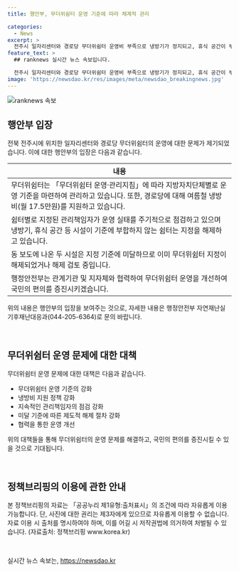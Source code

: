 ```yaml
---
title: 행안부, 무더위쉼터 운영 기준에 따라 체계적 관리

categories:
  - News
excerpt: >
  전주시 일자리센터와 경로당 무더위쉼터 운영비 부족으로 냉방기가 정지되고, 휴식 공간이 부족한 상황이 지적됐다. 행안부는 무더위쉼터 운영 기준을 통해 지자체별로 관리하고 있으며, 관리책임자가 정기적으로 점검하고 있다고 설명했다. 그러나 지난 기준에 미달한 시설은 지정 해제 또는 해제를 검토 중이라고 밝혀졌다. 또한, 행안부는 국민의 불편함 없이 무더위쉼터 운영 개선에 힘을 쏟을 것이라고 약속했다.
feature_text: >
  ## ranknews 실시간 뉴스 속보입니다.

  전주시 일자리센터와 경로당 무더위쉼터 운영비 부족으로 냉방기가 정지되고, 휴식 공간이 부족한 상황이 지적됐다. 행안부는 무더위쉼터 운영 기준을 통해 지자체별로 관리하고 있으며, 관리책임자가 정기적으로 점검하고 있다고 설명했다. 그러나 지난 기준에 미달한 시설은 지정 해제 또는 해제를 검토 중이라고 밝혀졌다. 또한, 행안부는 국민의 불편함 없이 무더위쉼터 운영 개선에 힘을 쏟을 것이라고 약속했다.
image: 'https://newsdao.kr/res/images/meta/newsdao_breakingnews.jpg'
---
```


<p><img src="https://newsdao.kr/res/images/meta/newsdao_breakingnews.jpg" alt="ranknews 속보" /></p>

<h2 data-ke-size="size26">행안부 입장</h2>

<p data-ke-size="size16">전북 전주시에 위치한 일자리센터와 경로당 무더위쉼터의 운영에 대한 문제가 제기되었습니다. 이에 대한 행안부의 입장은 다음과 같습니다.</p>

<table>
    <thead>
        <tr>
            <th style="text-align: center;">내용</th>
        </tr>
    </thead>
    <tbody>
        <tr>
            <td style="text-align: left;">무더위쉼터는 「무더위쉼터 운영·관리지침」에 따라 지방자치단체별로 운영 기준을 마련하여 관리하고 있습니다. 또한, 경로당에 대해 여름철 냉방비(월 17.5만원)를 지원하고 있습니다.</td>
        </tr>
        <tr>
            <td style="text-align: left;">쉼터별로 지정된 관리책임자가 운영 실태를 주기적으로 점검하고 있으며 냉방기, 휴식 공간 등 시설이 기준에 부합하지 않는 쉼터는 지정을 해제하고 있습니다.</td>
        </tr>
        <tr>
            <td style="text-align: left;">동 보도에 나온 두 시설은 지정 기준에 미달하므로 이미 무더위쉼터 지정이 해제되었거나 해제 검토 중입니다.</td>
        </tr>
        <tr>
            <td style="text-align: left;">행정안전부는 관계기관 및 지자체와 협력하여 무더위쉼터 운영을 개선하여 국민의 편의를 증진시키겠습니다.</td>
        </tr>
    </tbody>
</table>

<p data-ke-size="size16">위의 내용은 행안부의 입장을 보여주는 것으로, 자세한 내용은 행정안전부 자연재난실 기후재난대응과(044-205-6364)로 문의 바랍니다.</p>

<p data-ke-size="size16">&nbsp;</p>

<h2 data-ke-size="size26">무더위쉼터 운영 문제에 대한 대책</h2>

<p data-ke-size="size16">무더위쉼터 운영 문제에 대한 대책은 다음과 같습니다.</p>

<ul>
    <li>무더위쉼터 운영 기준의 강화</li>
    <li>냉방비 지원 정책 강화</li>
    <li>지속적인 관리책임자의 점검 강화</li>
    <li>미달 기준에 따른 제도적 해제 절차 강화</li>
    <li>협력을 통한 운영 개선</li>
</ul>

<p data-ke-size="size16">위의 대책들을 통해 무더위쉼터의 운영 문제를 해결하고, 국민의 편의를 증진시킬 수 있을 것으로 기대됩니다.</p>

<p data-ke-size="size16">&nbsp;</p>

<h2 data-ke-size="size26">정책브리핑의 이용에 관한 안내</h2>

<p data-ke-size="size16">본 정책브리핑의 자료는 「공공누리 제1유형:출처표시」의 조건에 따라 자유롭게 이용 가능합니다. 단, 사진에 대한 권리는 제3자에게 있으므로 자유롭게 이용할 수 없습니다. 자료 이용 시 출처를 명시하여야 하며, 이를 어길 시 저작권법에 의거하여 처벌될 수 있습니다. (자료출처: 정책브리핑 www.korea.kr)</p>

<p data-ke-size="size16">&nbsp;</p>
실시간 뉴스 속보는, <a href="https://newsdao.kr" rel="dofollow">https://newsdao.kr</a>


